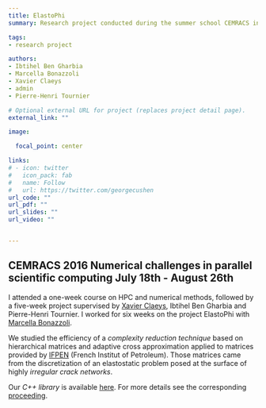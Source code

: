 ```yaml
---
title: ElastoPhi
summary: Research project conducted during the summer school CEMRACS in 2016

tags: 
- research project

authors:
- Ibtihel Ben Gharbia
- Marcella Bonazzoli
- Xavier Claeys
- admin
- Pierre-Henri Tournier

# Optional external URL for project (replaces project detail page).
external_link: ""

image:

  focal_point: center

links:
# - icon: twitter
#   icon_pack: fab
#   name: Follow
#   url: https://twitter.com/georgecushen
url_code: ""
url_pdf: ""
url_slides: ""
url_video: ""


---
```


## CEMRACS 2016 Numerical challenges in parallel scientific computing July 18th - August 26th

I attended a one-week course on HPC and numerical methods, followed by a five-week project supervised by [Xavier Claeys](https://www.ljll.math.upmc.fr/~claeys/), Ibtihel Ben Gharbia and Pierre-Henri Tournier. I worked for six weeks on the project ElastoPhi with [Marcella Bonazzoli](https://www.ljll.math.upmc.fr/bonazzoli/).

We studied the efficiency of a *complexity reduction technique* based on hierarchical matrices and adaptive cross approximation applied to matrices provided by [IFPEN](http://www.ifpenergiesnouvelles.com) (French Institut of Petroleum). Those matrices came from the discretization of an elastostatic problem posed at the surface of highly *irregular crack networks*.

Our *C++ library* is available [here](https://github.com/xclaeys/ElastoPhi). For more details see the corresponding [proceeding](https://hal.archives-ouvertes.fr/hal-01644518).
